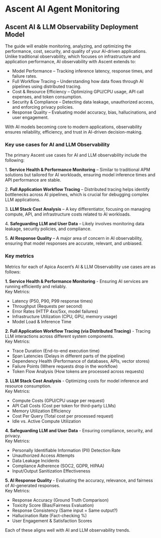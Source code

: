 # Ascent AI Agent Monitoring

## Ascent AI & LLM Observability Deployment Model

The guide will enable monitoring, analyzing, and optimizing the performance, cost, security, and quality of your AI-driven applications. Unlike traditional observability, which focuses on infrastructure and application performance, AI observability with Ascent extends to:

* Model Performance – Tracking inference latency, response times, and failure rates.
* Full Workflow Tracing – Understanding how data flows through AI pipelines using distributed tracing.
* Cost & Resource Efficiency – Optimizing GPU/CPU usage, API call expenses, and token consumption.
* Security & Compliance – Detecting data leakage, unauthorized access, and enforcing privacy policies.
* Response Quality – Evaluating model accuracy, bias, hallucinations, and user engagement.

With AI models becoming core to modern applications, observability ensures reliability, efficiency, and trust in AI-driven decision-making.

### Key use cases for AI and LLM Observability

The primary Ascent use cases for AI and LLM observability include the following:

1\.    **Service Health & Performance Monitoring** – Similar to traditional APM solutions but tailored for AI workloads, ensuring model inference times and API performance are stable.

2\.    **Full Application Workflow Tracing** – Distributed tracing helps identify bottlenecks across AI pipelines, which is crucial for debugging complex LLM applications.

3\.    **LLM Stack Cost Analysis** – A key differentiator, focusing on managing compute, API, and infrastructure costs related to AI workloads.

4\.    **Safeguarding LLM and User Data** – Likely involves monitoring data leakage, security policies, and compliance.

5\.    **AI Response Quality** – A major area of concern in AI observability, ensuring that model responses are accurate, relevant, and unbiased.

### Key metrics

Metrics for each of Apica Ascent’s AI & LLM Observability use cases are as follows:

**1. Service Health & Performance Monitoring** - Ensuring AI services are running efficiently and reliably.\
Key Metrics:

* Latency (P50, P90, P99 response times)
* Throughput (Requests per second)
* Error Rates (HTTP 4xx/5xx, model failures)
* Infrastructure Utilization (CPU, GPU, memory usage)
* Model Load & Inference Time

**2. Full Application Workflow Tracing (via Distributed Tracing)** - Tracing LLM interactions across different system components.\
Key Metrics:

* Trace Duration (End-to-end execution time)
* Span Latencies (Delays in different parts of the pipeline)
* Dependency Health (Performance of databases, APIs, vector stores)
* Failure Points (Where requests drop in the workflow)
* Token Flow Analysis (How tokens are processed across requests)

**3. LLM Stack Cost Analysis** - Optimizing costs for model inference and resource consumption.\
Key Metrics:

* Compute Costs (GPU/CPU usage per request)
* API Call Costs (Cost per token for third-party LLMs)
* Memory Utilization Efficiency
* Cost Per Query (Total cost per processed request)
* Idle vs. Active Compute Utilization

**4. Safeguarding LLM and User Data** - Ensuring compliance, security, and privacy.\
Key Metrics:

* Personally Identifiable Information (PII) Detection Rate
* Unauthorized Access Attempts
* Data Leakage Incidents
* Compliance Adherence (SOC2, GDPR, HIPAA)
* Input/Output Sanitization Effectiveness

**5. AI Response Quality** - Evaluating the accuracy, relevance, and fairness of AI-generated responses.\
Key Metrics:

* Response Accuracy (Ground Truth Comparison)
* Toxicity Score (Bias/Fairness Evaluation)
* Response Consistency (Same input = Same output?)
* Hallucination Rate (Fact-checking %)
* User Engagement & Satisfaction Scores

Each of these aligns well with AI and LLM observability trends.
